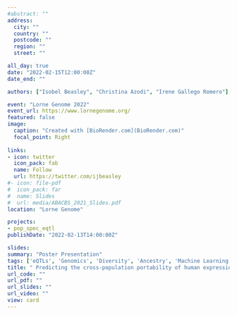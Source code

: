 ```yaml
---
#abstract: ""
address:
  city: ""
  country: ""
  postcode: ""
  region: ""
  street: ""

all_day: true
date: "2022-02-15T12:00:00Z"
date_end: ""

authors: ["Isobel Beasley", "Christina Azodi", "Irene Gallego Romero"]

event: "Lorne Genome 2022"
event_url: https://www.lornegenome.org/
featured: false
image: 
  caption: "Created with [BioRender.com](BioRender.com)"
  focal_point: Right
  
links:
- icon: twitter
  icon_pack: fab
  name: Follow
  url: https://twitter.com/ijbeasley
#- icon: file-pdf
#  icon_pack: far
#  name: Slides
#  url: media/ABACBS_2021_Slides.pdf
location: "Lorne Genome"

projects: 
- pop_spec_eqtl
publishDate: "2022-02-13T14:00:00Z"

slides: 
summary: "Poster Presentation"
tags: ['eQTLs', 'Genomics', 'Diversity', 'Ancestry', 'Machine Learning']
title: " Predicting the cross-population portability of human expression quantitative trait loci (eQTLs)"
url_code: ""
url_pdf: ""
url_slides: ""
url_video: ""
view: card
---
```

